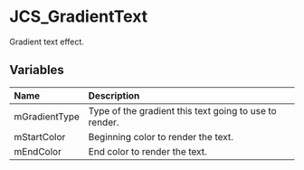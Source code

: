 # JCS_GradientText

Gradient text effect.

## Variables

| Name          | Description                                            |
|:--------------|:-------------------------------------------------------|
| mGradientType | Type of the gradient this text going to use to render. |
| mStartColor   | Beginning color to render the text.                    |
| mEndColor     | End color to render the text.                          |
